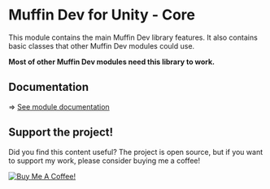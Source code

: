 # Muffin Dev for Unity - Core

This module contains the main Muffin Dev library features. It also contains basic classes that other Muffin Dev modules could use.

**Most of other Muffin Dev modules need this library to work.**

## Documentation

=> [See module documentation](./Documentation~/README.md)

## Support the project!

Did you find this content useful? The project is open source, but if you want to support my work, please consider buying me a coffee!

[![Buy Me A Coffee!](https://drive.google.com/uc?id=1YtIhCd6oDnTfzlwInnWXOhJ3oBTQk_Cr)](https://www.buymeacoffee.com/muffindev)